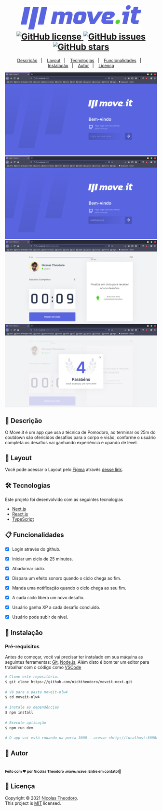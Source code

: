 <h1 align="center">
  <img width="400px" src="src/.github/images/logo-full.svg" />
  <br />
  <a href="https://github.com/nicktheodoro/moveit-next/blob/main/LICENSE.txt">
    <img alt="GitHub license" src="https://img.shields.io/github/license/nicktheodoro/moveit-nlw4?logo=mint&style=flat-square">
  </a>
  <a href="https://github.com/nicktheodoro/moveit-next/issues">
    <img alt="GitHub issues" src="https://img.shields.io/github/issues/nicktheodoro/moveit-nlw4?color=29B6D1&style=flat-square">
  </a>
  <a href="https://github.com/nicktheodoro/moveit-next/stargazers">
    <img alt="GitHub stars" src="https://img.shields.io/github/stars/nicktheodoro/moveit-nlw4?color=29B6D1&style=flat-square">
  </a>
</h1>
<p align="center">
  <a href="#page_facing_up-descrição">Descrição</a>&nbsp;&nbsp;&nbsp;|&nbsp;&nbsp;&nbsp;
  <a href="#art-Layout">Layout</a>&nbsp;&nbsp;&nbsp;|&nbsp;&nbsp;&nbsp;
  <a href="#-tecnologias">Tecnologias</a>&nbsp;&nbsp;&nbsp;|&nbsp;&nbsp;&nbsp;
  <a href="#clipboard-Funcionalidades">Funcionalidades</a>&nbsp;&nbsp;&nbsp;|&nbsp;&nbsp;&nbsp;
  <a href="#closed_book-instalação">Instalação</a>&nbsp;&nbsp;&nbsp;|&nbsp;&nbsp;&nbsp;
  <a href="#man-Autor">Autor</a>&nbsp;&nbsp;&nbsp;|&nbsp;&nbsp;&nbsp;
  <a href="#memo-Licença">Licença</a>
</p>

<img src="https://github.com/nicktheodoro/moveit-next/blob/main/src/.github/images/print1.png" />
<img src="https://github.com/nicktheodoro/moveit-next/blob/main/src/.github/images/print2.png" />
<img src="https://github.com/nicktheodoro/moveit-next/blob/main/src/.github/images/print3.png" />
<img src="https://github.com/nicktheodoro/moveit-next/blob/main/src/.github/images/print4.png" />


## :page_facing_up: Descrição
O Move.it é um app que usa a técnica de Pomodoro, ao terminar os 25m do coutdown são ofericidos desafios para o corpo e visão, conforme o usuário completa os desafios vai ganhando experiência e upando de level.

## :art: Layout
Você pode acessar o Layout pelo <a href="https://www.figma.com">Figma<a> atravês <a href="https://www.figma.com/file/ge20pu3ofMOKoliUyKx1Nl/Move.it-1.0">desse link<a>.

## 🛠 Tecnologias
Este projeto foi desenvolvido com as seguintes tecnologias

- [Next.js](https://nextjs.org/)
- [React.js](https://pt-br.reactjs.org/)
- [TypeScript](https://www.typescriptlang.org/)

## :clipboard: Funcionalidades
- [x] Login através do github.
- [x] Iniciar um ciclo de 25 minutos.
- [x] Abadornar ciclo.
- [x] Dispara um efeito sonoro quando o ciclo chega ao fim.
- [x] Manda uma notificação quando o ciclo chega ao seu fim.
- [x] A cada ciclo libera um novo desafio.
- [x] Usuário ganha XP a cada desafio concluído.
- [x] Usuário pode subir de nível.


## :closed_book: Instalação

### Pré-requisitos
Antes de começar, você vai precisar ter instalado em sua máquina as seguintes ferramentas:
[Git](https://git-scm.com), [Node.js](https://nodejs.org/en/), Além disto é bom ter um editor para trabalhar com o código como [VSCode](https://code.visualstudio.com/)

```bash
# Clone este repositório.
$ git clone https://github.com/nicktheodoro/moveit-next.git

# Vá para a pasta moveit-nlw4
$ cd moveit-nlw4

# Instale as dependências
$ npm install 

# Execute aplicação
$ npm run dev

# O app vai está rodando na porta 3000 - acesse <http://localhost:3000>
```

## :man: Autor

<a href="https://github.com/nicktheodoro/">
 <img src="https://media-exp1.licdn.com/dms/image/C5603AQGuheiBjGhg1Q/profile-displayphoto-shrink_800_800/0/1598554354481?e=1620259200&v=beta&t=RnkrxYffDNSE7zRPxIsifKdwiU0GV6nqLl1JywTPJws" width="100px;" alt=""/>
 <br />
 <sub><b>Feito com ❤️ por Nicolas Theodoro :wave::wave: Entre em contato!🚀</b></sub>
</a>

<a href="https://www.linkedin.com/in/nicolas-theodoro">
</a>


## :memo: Licença

Copyright © 2021 [Nicolas Theodoro](https://github.com/nicktheodoro).<br />
This project is [MIT](./LICENSE.txt) licensed.
